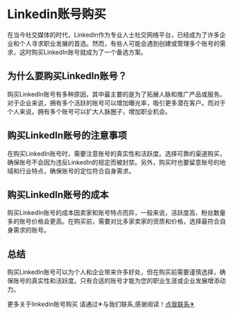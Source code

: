 # Linkedin账号购买

在当今社交媒体的时代，LinkedIn作为专业人士社交网络平台，已经成为了许多企业和个人寻求职业发展的首选。然而，有些人可能会遇到创建或管理多个账号的需求，这时购买LinkedIn账号就成为了一个备选方案。

## 为什么要购买LinkedIn账号？

购买LinkedIn账号有多种原因，其中最主要的是为了拓展人脉和推广产品或服务。对于企业来说，拥有多个活跃的账号可以增加曝光率，吸引更多潜在客户。而对于个人来说，拥有多个账号可以扩大人脉圈子，增加职业机会。

## 购买LinkedIn账号的注意事项

在购买LinkedIn账号时，需要注意账号的真实性和活跃度。选择可靠的渠道购买，确保账号不会因为违反LinkedIn的规定而被封禁。另外，购买时也要留意账号的地域和行业特点，确保账号的定位符合自身需求。

## 购买LinkedIn账号的成本

购买LinkedIn账号的成本因卖家和账号特点而异，一般来说，活跃度高、粉丝数量多的账号价格会更高。在购买前，需要对比多家卖家的资质和价格，选择最符合自身需求的账号。

## 总结

购买LinkedIn账号可以为个人和企业带来许多好处，但在购买前需要谨慎选择，确保账号的真实性和活跃度。只有合适的账号才能为您的职业生涯或企业发展增添动力。

更多关于linkedin账号购买 请通过✈与我们联系,感谢阅读！[点我联系✈](https://en.G208.com)
